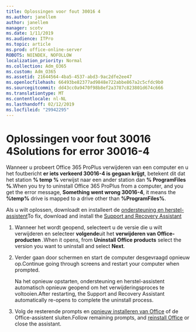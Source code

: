```yaml
---
title: Oplossingen voor fout 30016 4
ms.author: janellem
author: janellem
manager: scotv
ms.date: 1/11/2019
ms.audience: ITPro
ms.topic: article
ms.prod: office-online-server
ROBOTS: NOINDEX, NOFOLLOW
localization_priority: Normal
ms.collection: Adm_O365
ms.custom: Adm_O365
ms.assetid: 21644564-4ba5-4537-abd3-9ac2dfe2ee47
ms.openlocfilehash: 66493be82377ad9848e722abbe867a2c5cfdc9b0
ms.sourcegitcommit: dd43cc0a9470f98b8ef2a3787c823801d674c666
ms.translationtype: MT
ms.contentlocale: nl-NL
ms.lasthandoff: 02/12/2019
ms.locfileid: "29942295"
---
```

# <a name="solutions-for-error-30016-4"></a><span data-ttu-id="d8eaf-102">Oplossingen voor fout 30016 4</span><span class="sxs-lookup"><span data-stu-id="d8eaf-102">Solutions for error 30016-4</span></span>


<span data-ttu-id="d8eaf-103">Wanneer u probeert Office 365 ProPlus verwijderen van een computer en u het foutbericht **er iets verkeerd 30016-4 is gegaan krijgt**, betekent dit dat het station **% temp %** verwijst naar een ander station dan **% ProgramFiles %**.</span><span class="sxs-lookup"><span data-stu-id="d8eaf-103">When you try to uninstall Office 365 ProPlus from a computer, and you get the error message, **Something went wrong 30016-4**, it means the **%temp%** drive is mapped to a drive other than **%ProgramFiles%**.</span></span>
  
<span data-ttu-id="d8eaf-104">Als u wilt oplossen, downloadt en installeert de [ondersteuning en herstel-assistent](https://aka.ms/SARA-OfficeUninstall-Alchemy)</span><span class="sxs-lookup"><span data-stu-id="d8eaf-104">To fix, download and install the [Support and Recovery Assistant](https://aka.ms/SARA-OfficeUninstall-Alchemy)</span></span>
  
1. <span data-ttu-id="d8eaf-105">Wanneer het wordt geopend, selecteert u de versie die u wilt verwijderen en selecteer **volgende**uit het **verwijderen van Office-producten** .</span><span class="sxs-lookup"><span data-stu-id="d8eaf-105">When it opens, from **Uninstall Office products** select the version you want to uninstall and select **Next**.</span></span> 
    
2. <span data-ttu-id="d8eaf-106">Verder gaan door schermen en start de computer desgevraagd opnieuw op.</span><span class="sxs-lookup"><span data-stu-id="d8eaf-106">Continue going through screens and restart your computer when prompted.</span></span>
    
    <span data-ttu-id="d8eaf-107">Na het opnieuw opstarten, ondersteuning en herstel-assistent automatisch opnieuw geopend om het verwijderingsproces te voltooien.</span><span class="sxs-lookup"><span data-stu-id="d8eaf-107">After restarting, the Support and Recovery Assistant automatically re-opens to complete the uninstall process.</span></span>
    
3. <span data-ttu-id="d8eaf-108">Volg de resterende prompts en [opnieuw installeren van Office](https://portal.office.com/OLS/MySoftware.aspx) of de Office-assistent sluiten.</span><span class="sxs-lookup"><span data-stu-id="d8eaf-108">Follow remaining prompts, and [reinstall Office](https://portal.office.com/OLS/MySoftware.aspx) or close the assistant.</span></span> 
    

